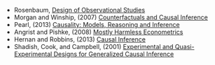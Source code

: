  - Rosenbaum, [Design of Observational Studies](http://amzn.to/17fjt6r)
 - Morgan and Winship, (2007) [Counterfactuals and Causal Inference](http://amzn.to/17fjvLE)
 - Pearl, (2013) [Causality: Models, Reasoning and Inference](http://amzn.to/17fjDLc)
 - Angrist and Pishke, (2008) [Mostly Harmless Econometrics](http://amzn.to/17fjFCN)
 - Hernan and Robbins, (2013) [Causal Inference](http://hvrd.me/17fjHKV)
 - Shadish, Cook, and Campbell, (2001) [Experimental and Quasi-Experimental Designs for Generalized Causal Inference](http://amzn.to/17fjt6r)

